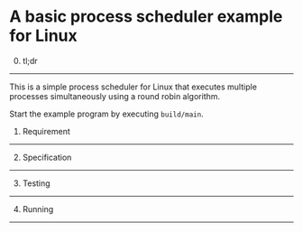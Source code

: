 A basic process scheduler example for Linux
===========================================

0. tl;dr
--------
This is a simple process scheduler for Linux
that executes multiple processes simultaneously
using a round robin algorithm.

Start the example program by executing `build/main`.

1. Requirement
--------------


2. Specification
----------------


3. Testing
----------


4. Running
----------
